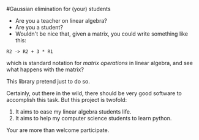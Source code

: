 #Gaussian elimination for (your) students

- Are you a teacher on linear algebra?
- Are you a student?
- Wouldn't be nice that, given a matrix, you could write something like this:


```
R2 -> R2 + 3 * R1
```

which is standard notation for *matrix operations* in linear algebra, and see what happens with the matrix?

This library pretend just to do so. 

Certainly, out there in the wild, there should be very good software to accomplish this task. But this project is twofold:

1. It aims to ease my linear algebra students life.
2. It aims to help my computer science students to learn python.

Your are more than welcome participate.

